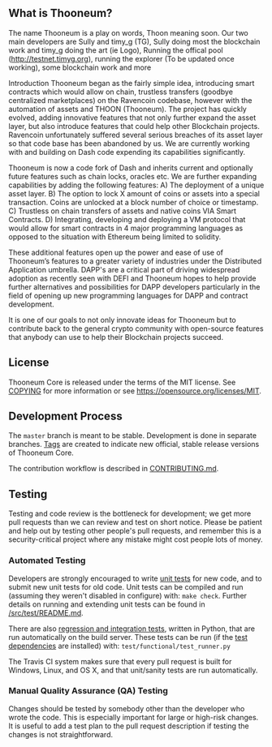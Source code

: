 
What is Thooneum?
-------------

The name Thooneum is a play on words, Thoon meaning soon. Our two main developers are Sully and timy_g (TG), Sully doing most the blockchain work and timy_g doing the art (ie Logo), Running the offical pool (http://testnet.timyg.org), running the explorer (To be updated once working), some blockchain work and more

Introduction
Thooneum began as the fairly simple idea, introducing smart contracts which would allow on chain, trustless transfers (goodbye centralized marketplaces) on the Ravencoin codebase, however with the automation of assets and THOON (Thooneum). 
The project has quickly evolved, adding innovative features that not only further expand the asset layer, but also introduce features that could help other Blockchain projects. Ravencoin unfortunately suffered several serious breaches of its asset layer so that code base has been abandoned by us. We are currently working with and building on Dash code expending its capabilities significantly.

Thooneum is now a code fork of Dash and inherits current and optionally future features such as chain locks, oracles etc. We are further expanding capabilities by adding the following features:
A)	The deployment of a unique asset layer.
B)	The option to lock X amount of coins or assets into a special transaction. Coins are unlocked at a block number of choice or timestamp.
C)	Trustless on chain transfers of assets and native coins VIA Smart Contracts.
D)	Integrating, developing and deploying a VM protocol that would allow for smart contracts in 4 major programming languages as opposed to the situation with Ethereum being limited to solidity.

These additional features open up the power and ease of use of Thooneum’s features to a greater variety of industries under the Distributed Application umbrella. DAPP's are a critical part of driving widespread adoption as recently seen with DEFI and Thooneum hopes to help provide further alternatives and possibilities for DAPP developers particularly in the field of opening up new programming languages for DAPP and contract development.

It is one of our goals to not only innovate ideas for Thooneum but to contribute back to the general crypto community with open-source features that anybody can use to help their Blockchain projects succeed.


License
-------

Thooneum Core is released under the terms of the MIT license. See [COPYING](COPYING) for more
information or see https://opensource.org/licenses/MIT.

Development Process
-------------------

The `master` branch is meant to be stable. Development is done in separate branches.
[Tags](https://github.com/TimyIsCool/thooneum/tags) are created to indicate new official,
stable release versions of Thooneum Core.

The contribution workflow is described in [CONTRIBUTING.md](CONTRIBUTING.md).

Testing
-------

Testing and code review is the bottleneck for development; we get more pull
requests than we can review and test on short notice. Please be patient and help out by testing
other people's pull requests, and remember this is a security-critical project where any mistake might cost people
lots of money.

### Automated Testing

Developers are strongly encouraged to write [unit tests](src/test/README.md) for new code, and to
submit new unit tests for old code. Unit tests can be compiled and run
(assuming they weren't disabled in configure) with: `make check`. Further details on running
and extending unit tests can be found in [/src/test/README.md](/src/test/README.md).

There are also [regression and integration tests](/test), written
in Python, that are run automatically on the build server.
These tests can be run (if the [test dependencies](/test) are installed) with: `test/functional/test_runner.py`

The Travis CI system makes sure that every pull request is built for Windows, Linux, and OS X, and that unit/sanity tests are run automatically.

### Manual Quality Assurance (QA) Testing

Changes should be tested by somebody other than the developer who wrote the
code. This is especially important for large or high-risk changes. It is useful
to add a test plan to the pull request description if testing the changes is
not straightforward.
